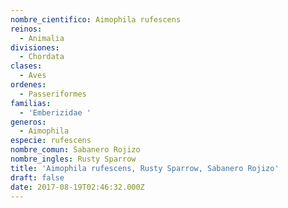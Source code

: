 ```yaml
---
nombre_cientifico: Aimophila rufescens
reinos:
  - Animalia
divisiones:
  - Chordata
clases:
  - Aves
ordenes:
  - Passeriformes
familias:
  - 'Emberizidae '
generos:
  - Aimophila
especie: rufescens
nombre_comun: Sabanero Rojizo
nombre_ingles: Rusty Sparrow
title: 'Aimophila rufescens, Rusty Sparrow, Sabanero Rojizo'
draft: false
date: 2017-08-19T02:46:32.000Z
---
```


